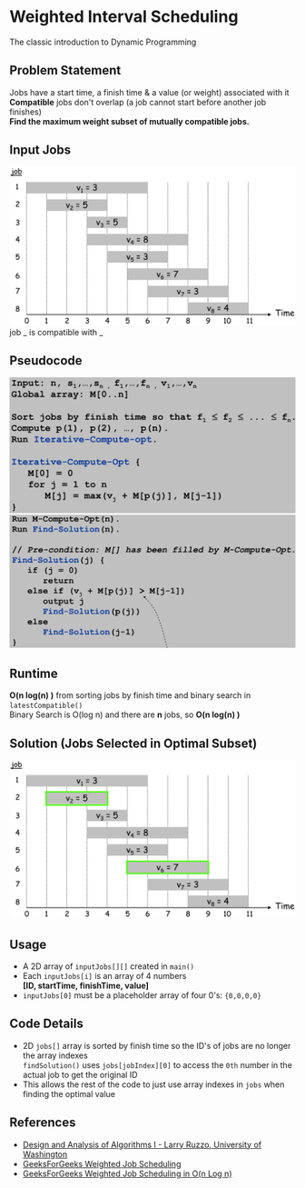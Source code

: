 # Weighted Interval Scheduling
The classic introduction to Dynamic Programming

## Problem Statement
Jobs have a start time, a finish time & a value (or weight) associated with it
**Compatible** jobs don't overlap (a job cannot start before another job finishes)  
**Find the maximum weight subset of mutually compatible jobs.**

## Input Jobs
![](images/input-jobs.png)  
job _ is compatible with _

## Pseudocode
![](images/optimal-pseudocode.png)  
![](images/find-solution-pseudocode.png)


## Runtime
**O(n log(n) )** from sorting jobs by finish time and binary search in `latestCompatible()`  
Binary Search is O(log n) and there are **n** jobs, so **O(n log(n) )**

## Solution (Jobs Selected in Optimal Subset)
![](images/optimal-solution.png)

## Usage
- A 2D array of `inputJobs[][]` created in `main()`
- Each `inputJobs[i]` is an array of 4 numbers  
**[ID, startTime, finishTime, value]**
- `inputJobs[0]` must be a placeholder array of four 0's: `{0,0,0,0}`

## Code Details
- 2D `jobs[]` array is sorted by finish time so the ID's of jobs are no longer the array indexes  
`findSolution()` uses `jobs[jobIndex][0]` to access the `0th` number in the actual job to get the original ID
- This allows the rest of the code to just use array indexes in `jobs` when finding the optimal value

## References
- [Design and Analysis of Algorithms I - Larry Ruzzo, University of Washington](https://courses.cs.washington.edu/courses/cse521/13wi/slides/06dp-sched.pdf)
- [GeeksForGeeks Weighted Job Scheduling](http://www.geeksforgeeks.org/weighted-job-scheduling/)
- [GeeksForGeeks Weighted Job Scheduling in O(n Log n)](http://www.geeksforgeeks.org/weighted-job-scheduling-log-n-time/)
